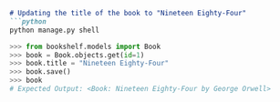 ```markdown
# Updating the title of the book to "Nineteen Eighty-Four"
```python
python manage.py shell

>>> from bookshelf.models import Book
>>> book = Book.objects.get(id=1)
>>> book.title = "Nineteen Eighty-Four"
>>> book.save()
>>> book
# Expected Output: <Book: Nineteen Eighty-Four by George Orwell>
```
